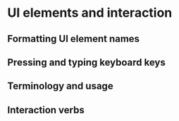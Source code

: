 # UI elements and interaction



## Formatting UI element names
## Pressing and typing keyboard keys
## Terminology and usage
## Interaction verbs
